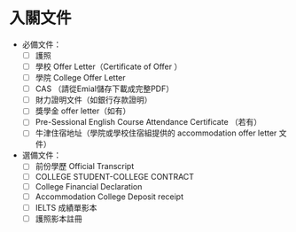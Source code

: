 # 入關文件

* 必備文件：
    - [ ] 護照
    - [ ] 學校 Offer Letter（Certificate of Offer ）
    - [ ] 學院 College Offer Letter
    - [ ] CAS （請從Emial儲存下載成完整PDF）
    - [ ] 財力證明文件（如銀行存款證明）
    - [ ] 獎學金 offer letter（如有）
    - [ ] Pre-Sessional English Course Attendance Certificate （若有）
    - [ ] 牛津住宿地址（學院或學校住宿組提供的 accommodation offer letter 文件）
* 選備文件：
    - [ ] 前份學歷 Official Transcript
    - [ ] COLLEGE STUDENT-COLLEGE CONTRACT
    - [ ] College Financial Declaration
    - [ ] Accommodation College Deposit receipt
    - [ ] IELTS 成績單影本
    - [ ] 護照影本註冊
